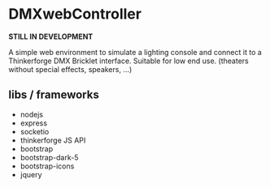 # DMXwebController
<b>STILL IN DEVELOPMENT</b>

A simple web environment to simulate a lighting console and connect it to a Thinkerforge DMX Bricklet interface. Suitable for low end use. (theaters without special effects, speakers, ...)
<br>
## libs / frameworks
- nodejs
- express
- socketio
- thinkerforge JS API
- bootstrap
- bootstrap-dark-5
- bootstrap-icons
- jquery